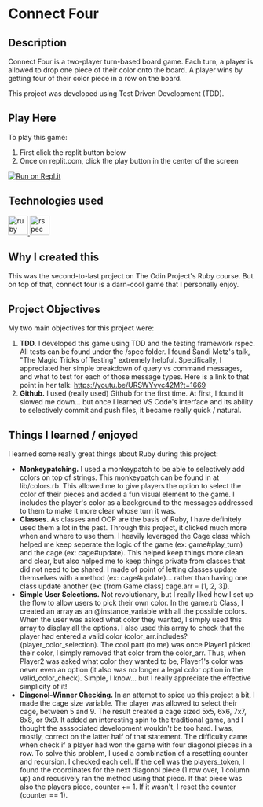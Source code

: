 # Connect Four

## Description

Connect Four is a two-player turn-based board game. Each turn, a player is allowed to drop one piece of their color onto the board. A player wins by getting four of their color piece in a row on the board.

This project was developed using Test Driven Development (TDD).

## Play Here
To play this game:
 1. First click the replit button below
 2. Once on replit.com, click the play button in the center of the screen
 
[![Run on Repl.it](https://repl.it/badge/github/kybow/connectfour)](https://replit.com/@kybow/connectfour)


## Technologies used
<p align="left">
<a href="https://www.ruby-lang.org/en/" target="_blank" rel="noreferrer"> <img src="https://cdn.jsdelivr.net/gh/devicons/devicon/icons/ruby/ruby-original.svg" alt="ruby" width="40" height="40"/> </a>
<a href="https://rspec.info/" target="_blank" rel="noreferrer"> <img src="https://cdn.jsdelivr.net/gh/devicons/devicon/icons/rspec/rspec-original.svg" alt="rspec" width="40" height="40"/> </a> </p>

## Why I created this

This was the second-to-last project on The Odin Project's Ruby course. But on top of that, connect four is a darn-cool game that I personally enjoy.

## Project Objectives

My two main objectives for this project were:
1. **TDD.** I developed this game using TDD and the testing framework rspec. All tests can be found under the /spec folder. I found Sandi Metz's talk, "The Magic Tricks of Testing" extremely helpful. Specifically, I appreciated her simple breakdown of query vs command messages, and what to test for each of those message types. Here is a link to that point in her talk: https://youtu.be/URSWYvyc42M?t=1669
2. **Github.** I used (really used) Github for the first time. At first, I found it slowed me down... but once I learned VS Code's interface and its ability to selectively commit and push files, it became really quick / natural.

## Things I learned / enjoyed

I learned some really great things about Ruby during this project:
* **Monkeypatching.** I used a monkeypatch to be able to selectively add colors on top of strings. This monkeypatch can be found in at lib/colors.rb. This allowed me to give players the option to select the color of their pieces and added a fun visual element to the game. I includes the player's color as a background to the messages addressed to them to make it more clear whose turn it was.
* **Classes.** As classes and OOP are the basis of Ruby, I have definitely used them a lot in the past. Through this project, it clicked much more when and where to use them. I heavily leveraged the Cage class which helped me keep seperate the logic of the game (ex: game#play_turn) and the cage (ex: cage#update). This helped keep things more clean and clear, but also helped me to keep things private from classes that did not need to be shared. I made of point of letting classes update themselves with a method (ex: cage#update)... rather than having one class update another (ex: (from Game class) cage.arr = [1, 2, 3]).
* **Simple User Selections.** Not revolutionary, but I really liked how I set up the flow to allow users to pick their own color. In the game.rb Class, I created an array as an @instance_variable with all the possible colors. When the user was asked what color they wanted, I simply used this array to display all the options. I also used this array to check that the player had entered a valid color (color_arr.includes?(player_color_selection). The cool part (to me) was once Player1 picked their color, I simply removed that color from the color_arr. Thus, when Player2 was asked what color they wanted to be, Player1's color was never even an option (it also was no longer a legal color option in the valid_color_check). Simple, I know... but I really appreciate the effective simplicity of it!
* **Diagonol-Winner Checking.** In an attempt to spice up this project a bit, I made the cage size variable. The player was allowed to select their cage, between 5 and 9. The result created a cage sized 5x5, 6x6, 7x7, 8x8, or 9x9. It added an interesting spin to the traditional game, and I thought the asssociated development wouldn't be too hard. I was, mostly, correct on the latter half of that statement. The difficulty came when check if a player had won the game with four diagonol pieces in a row. To solve this problem, I used a combination of a resetting counter and recursion. I checked each cell. If the cell was the players_token, I found the coordinates for the next diagonol piece (1 row over, 1 column up) and recusively ran the method using that piece. If that piece was also the players piece, counter += 1. If it wasn't, I reset the counter (counter == 1). 
